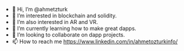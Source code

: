 - 👋 Hi, I’m @ahmetzturk
- 👀 I’m interested in blockchain and solidity.
- 👀 I’m also interested in AR and VR.
- 🌱 I’m currently learning how to make great dapps.
- 💞️ I’m looking to collaborate on dapp projects.
- 📫 How to reach me https://www.linkedin.com/in/ahmetozturkinfo/

<!---
ahmetzturk/ahmetzturk is a ✨ special ✨ repository because its `README.md` (this file) appears on your GitHub profile.
You can click the Preview link to take a look at your changes.
--->
